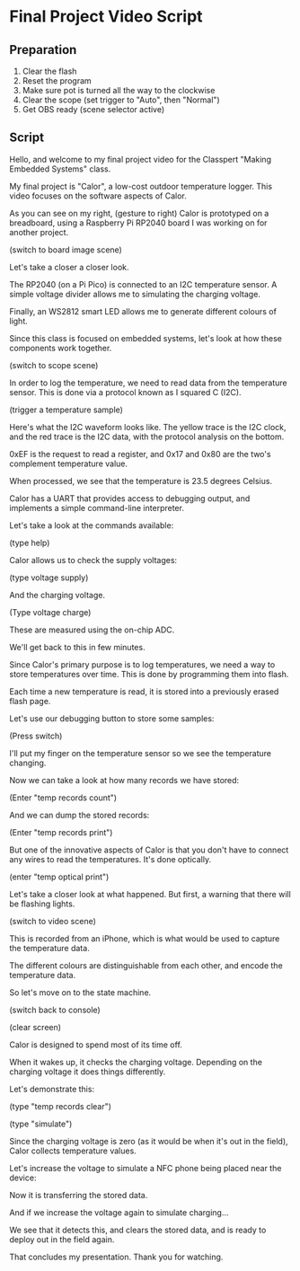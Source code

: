 # Final Project Video Script

## Preparation

1. Clear the flash
2. Reset the program
3. Make sure pot is turned all the way to the clockwise
4. Clear the scope (set trigger to "Auto", then "Normal")
5. Get OBS ready (scene selector active)

## Script

Hello, and welcome to my final project video for the Classpert "Making Embedded Systems" class.

My final project is "Calor", a low-cost outdoor temperature logger. This video focuses on the software aspects of Calor.

As you can see on my right, (gesture to right) Calor is prototyped on a breadboard, using a Raspberry Pi RP2040 board I was working on for another project.

(switch to board image scene)

Let's take a closer a closer look.

The RP2040 (on a Pi Pico) is connected to an I2C temperature sensor. A simple voltage divider allows me to simulating the charging voltage.

Finally, an WS2812 smart LED allows me to generate different colours of light.

Since this class is focused on embedded systems, let's look at how these components work together.

(switch to scope scene)

In order to log the temperature, we need to read data from the temperature sensor. This is done via a protocol known as I squared C (I2C).

(trigger a temperature sample)

Here's what the I2C waveform looks like. The yellow trace is the I2C clock, and the red trace is the I2C data, with the protocol analysis on the bottom.

0xEF is the request to read a register, and 0x17 and 0x80 are the two's complement temperature value.

When processed, we see that the temperature is 23.5 degrees Celsius.

Calor has a UART that provides access to debugging output, and implements a simple command-line interpreter.

Let's take a look at the commands available:

(type help)

Calor allows us to check the supply voltages:

(type voltage supply)

And the charging voltage.

(Type voltage charge)

These are measured using the on-chip ADC.

We'll get back to this in few minutes.

Since Calor's primary purpose is to log temperatures, we need a way to store temperatures over time. This is done by programming them into flash.

Each time a new temperature is read, it is stored into a previously erased flash page.

Let's use our debugging button to store some samples:

(Press switch)

I'll put my finger on the temperature sensor so we see the temperature changing.

Now we can take a look at how many records we have stored:

(Enter "temp records count")

And we can dump the stored records:

(Enter "temp records print")

But one of the innovative aspects of Calor is that you don't have to connect any wires to read the temperatures. It's done optically.

(enter "temp optical print")

Let's take a closer look at what happened. But first, a warning that there will be flashing lights.

(switch to video scene)

This is recorded from an iPhone, which is what would be used to capture the temperature data.

The different colours are distinguishable from each other, and encode the temperature data.

So let's move on to the state machine.

(switch back to console)

(clear screen)

Calor is designed to spend most of its time off.

When it wakes up, it checks the charging voltage. Depending on the charging voltage it does things differently.

Let's demonstrate this:

(type "temp records clear")

(type "simulate")

Since the charging voltage is zero (as it would be when it's out in the field), Calor collects temperature values.

Let's increase the voltage to simulate a NFC phone being placed near the device:

Now it is transferring the stored data.

And if we increase the voltage again to simulate charging...

We see that it detects this, and clears the stored data, and is ready to deploy out in the field again.

That concludes my presentation. Thank you for watching.

